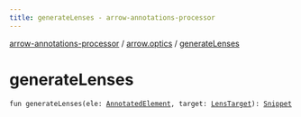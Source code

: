 ```yaml
---
title: generateLenses - arrow-annotations-processor
---
```


[arrow-annotations-processor](../index.html) / [arrow.optics](index.html) / [generateLenses](./generate-lenses.html)

# generateLenses

`fun generateLenses(ele: `[`AnnotatedElement`](-annotated-element/index.html)`, target: `[`LensTarget`](-lens-target.html)`): `[`Snippet`](-snippet/index.html)